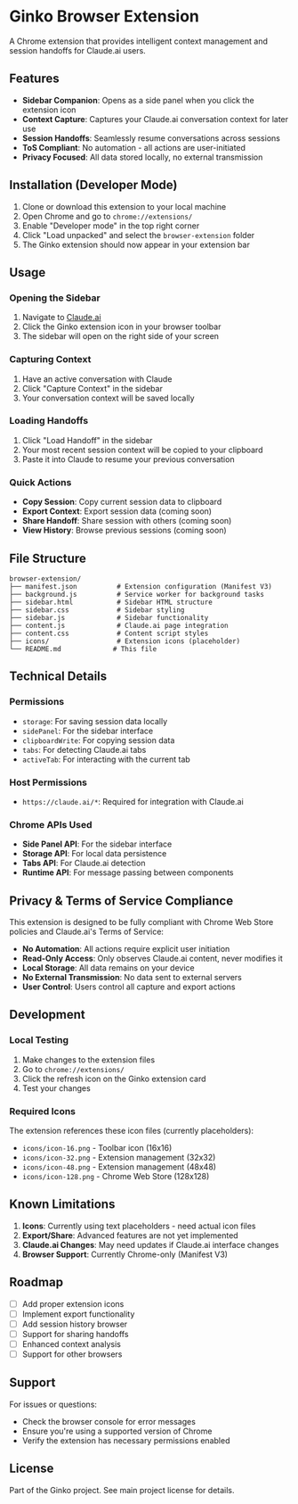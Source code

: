 # Ginko Browser Extension

A Chrome extension that provides intelligent context management and session handoffs for Claude.ai users.

## Features

- **Sidebar Companion**: Opens as a side panel when you click the extension icon
- **Context Capture**: Captures your Claude.ai conversation context for later use
- **Session Handoffs**: Seamlessly resume conversations across sessions
- **ToS Compliant**: No automation - all actions are user-initiated
- **Privacy Focused**: All data stored locally, no external transmission

## Installation (Developer Mode)

1. Clone or download this extension to your local machine
2. Open Chrome and go to `chrome://extensions/`
3. Enable "Developer mode" in the top right corner
4. Click "Load unpacked" and select the `browser-extension` folder
5. The Ginko extension should now appear in your extension bar

## Usage

### Opening the Sidebar
1. Navigate to [Claude.ai](https://claude.ai)
2. Click the Ginko extension icon in your browser toolbar
3. The sidebar will open on the right side of your screen

### Capturing Context
1. Have an active conversation with Claude
2. Click "Capture Context" in the sidebar
3. Your conversation context will be saved locally

### Loading Handoffs
1. Click "Load Handoff" in the sidebar
2. Your most recent session context will be copied to your clipboard
3. Paste it into Claude to resume your previous conversation

### Quick Actions
- **Copy Session**: Copy current session data to clipboard
- **Export Context**: Export session data (coming soon)
- **Share Handoff**: Share session with others (coming soon) 
- **View History**: Browse previous sessions (coming soon)

## File Structure

```
browser-extension/
├── manifest.json          # Extension configuration (Manifest V3)
├── background.js          # Service worker for background tasks
├── sidebar.html           # Sidebar HTML structure
├── sidebar.css            # Sidebar styling
├── sidebar.js             # Sidebar functionality
├── content.js             # Claude.ai page integration
├── content.css            # Content script styles
├── icons/                 # Extension icons (placeholder)
└── README.md             # This file
```

## Technical Details

### Permissions
- `storage`: For saving session data locally
- `sidePanel`: For the sidebar interface
- `clipboardWrite`: For copying session data
- `tabs`: For detecting Claude.ai tabs
- `activeTab`: For interacting with the current tab

### Host Permissions
- `https://claude.ai/*`: Required for integration with Claude.ai

### Chrome APIs Used
- **Side Panel API**: For the sidebar interface
- **Storage API**: For local data persistence
- **Tabs API**: For Claude.ai detection
- **Runtime API**: For message passing between components

## Privacy & Terms of Service Compliance

This extension is designed to be fully compliant with Chrome Web Store policies and Claude.ai's Terms of Service:

- **No Automation**: All actions require explicit user initiation
- **Read-Only Access**: Only observes Claude.ai content, never modifies it
- **Local Storage**: All data remains on your device
- **No External Transmission**: No data sent to external servers
- **User Control**: Users control all capture and export actions

## Development

### Local Testing
1. Make changes to the extension files
2. Go to `chrome://extensions/`
3. Click the refresh icon on the Ginko extension card
4. Test your changes

### Required Icons
The extension references these icon files (currently placeholders):
- `icons/icon-16.png` - Toolbar icon (16x16)
- `icons/icon-32.png` - Extension management (32x32)  
- `icons/icon-48.png` - Extension management (48x48)
- `icons/icon-128.png` - Chrome Web Store (128x128)

## Known Limitations

1. **Icons**: Currently using text placeholders - need actual icon files
2. **Export/Share**: Advanced features are not yet implemented
3. **Claude.ai Changes**: May need updates if Claude.ai interface changes
4. **Browser Support**: Currently Chrome-only (Manifest V3)

## Roadmap

- [ ] Add proper extension icons
- [ ] Implement export functionality
- [ ] Add session history browser
- [ ] Support for sharing handoffs
- [ ] Enhanced context analysis
- [ ] Support for other browsers

## Support

For issues or questions:
- Check the browser console for error messages
- Ensure you're using a supported version of Chrome
- Verify the extension has necessary permissions enabled

## License

Part of the Ginko project. See main project license for details.